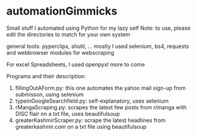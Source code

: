 # automationGimmicks
Small stuff I automated using Python for my lazy self
Note: to use, please edit the directories to match for your own system

general tools: pyperclips, shutil, ...
mostly I used selenium, bs4, requests and webbrowser modules for webscraping

For excel Spreadsheets, I used openpyxl
more to come

Programs and their description:
1. fillingOutAForm.py: this one automates the yahoo mail sign-up from submisson, using selenium
2. typeinGoogleSearchfield.py: self-explanatory, uses selenium
3. rMangaScraping.py: scrapes the latest few posts from r/manga with DISC flair on a txt file, uses beautifulsoup
4. greaterKashmirScraper.py: scrape the latest headlines from greaterkashmir.com on a txt file using beautifulsoup


